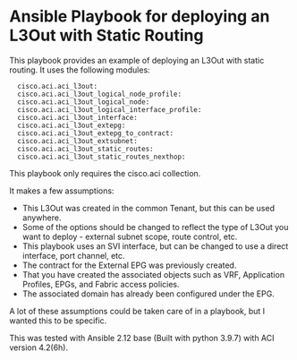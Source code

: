 # <h1>Ansible Playbook for deploying an L3Out with Static Routing </h1>

This playbook provides an example of deploying an L3Out with static routing.
It uses the following modules: 

      cisco.aci.aci_l3out:
      cisco.aci.aci_l3out_logical_node_profile:
      cisco.aci.aci_l3out_logical_node:
      cisco.aci.aci_l3out_logical_interface_profile:
      cisco.aci.aci_l3out_interface:
      cisco.aci.aci_l3out_extepg:
      cisco.aci.aci_l3out_extepg_to_contract:
      cisco.aci.aci_l3out_extsubnet:
      cisco.aci.aci_l3out_static_routes:
      cisco.aci.aci_l3out_static_routes_nexthop:

This playbook only requires the cisco.aci collection.

It makes a few assumptions:

- This L3Out was created in the common Tenant, but this can be used anywhere.
- Some of the options should be changed to reflect the type of L3Out you want to deploy - external subnet scope, route control, etc.
- This playbook uses an SVI interface, but can be changed to use a direct interface, port channel, etc.
- The contract for the External EPG was previously created.
- That you have created the associated objects such as VRF, Application Profiles, EPGs, and Fabric access policies.
- The associated domain has already been configured under the EPG.

A lot of these assumptions could be taken care of in a playbook, but I wanted this to be specific.

This was tested with Ansible 2.12 base (Built with python 3.9.7) with ACI version 4.2(6h).
